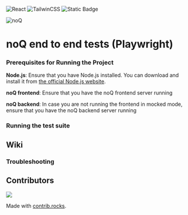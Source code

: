 ![React](https://img.shields.io/badge/Vite-646CFF?style=for-the-badge&logo=vite&logoColor=fff) ![TailwinCSS](https://img.shields.io/badge/tailwindcss-0F172A?style=for-the-badge&logo=tailwindcss&logoColor=fff) ![Static Badge](https://img.shields.io/badge/Build-In_Progress-yellow?style=for-the-badge&logo=github) 

![noQ](https://noq.nu/wp-content/uploads/2024/04/Logotyp_PNG-300x169.png)

# noQ end to end tests (Playwright)

### Prerequisites for Running the Project

**Node.js**: Ensure that you have Node.js installed. You can download and install it from [the official Node.js website](https://nodejs.org/).

**noQ frontend**: Ensure that you have the noQ frontend server running

**noQ backend**: In case you are not running the frontend in mocked mode, ensure that you have the noQ backend server running

### Running the test suite

## Wiki

### Troubleshooting


## Contributors
<a href="https://github.com/noQ-sweden/noq_end_to_end_tests/graphs/contributors">
    <img src="https://contrib.rocks/image?repo=noQ-sweden/noq_end_to_end_tests" />
</a>

Made with [contrib.rocks](https://contrib.rocks).



